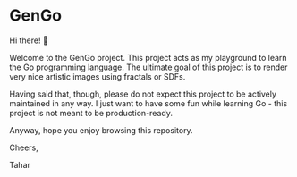 # GenGo
Hi there! 👋

Welcome to the GenGo project. This project acts as my playground to learn the Go programming language.
The ultimate goal of this project is to render very nice artistic images using fractals or SDFs.

Having said that, though, please do not expect this project to be actively maintained in any way.
I just want to have some fun while learning Go - this project is not meant to be production-ready.

Anyway, hope you enjoy browsing this repository.

Cheers,

Tahar
